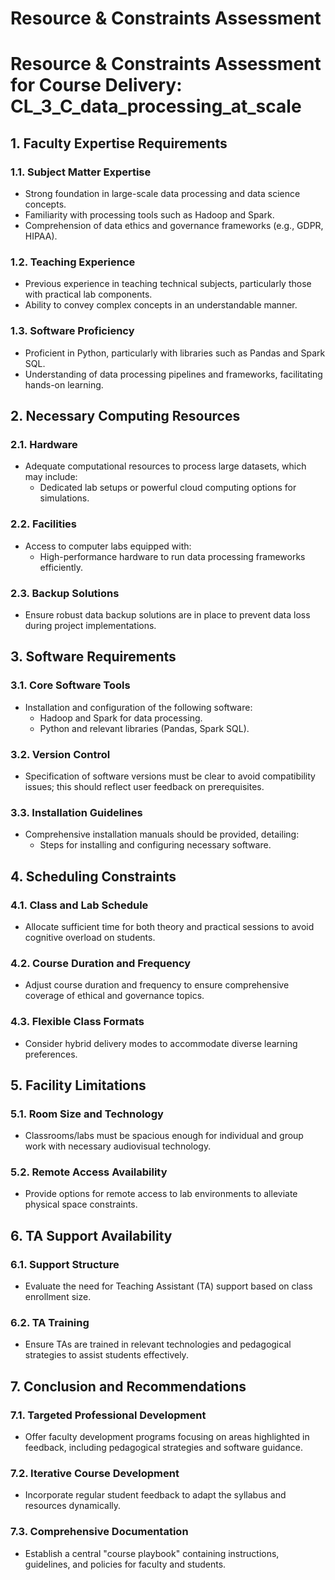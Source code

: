 Resource & Constraints Assessment
=================================

# Resource & Constraints Assessment for Course Delivery: CL_3_C_data_processing_at_scale

## 1. Faculty Expertise Requirements
### 1.1. Subject Matter Expertise
- Strong foundation in large-scale data processing and data science concepts.
- Familiarity with processing tools such as Hadoop and Spark.
- Comprehension of data ethics and governance frameworks (e.g., GDPR, HIPAA).

### 1.2. Teaching Experience
- Previous experience in teaching technical subjects, particularly those with practical lab components.
- Ability to convey complex concepts in an understandable manner.

### 1.3. Software Proficiency
- Proficient in Python, particularly with libraries such as Pandas and Spark SQL.
- Understanding of data processing pipelines and frameworks, facilitating hands-on learning.

## 2. Necessary Computing Resources
### 2.1. Hardware
- Adequate computational resources to process large datasets, which may include:
  - Dedicated lab setups or powerful cloud computing options for simulations.

### 2.2. Facilities
- Access to computer labs equipped with:
  - High-performance hardware to run data processing frameworks efficiently.
  
### 2.3. Backup Solutions
- Ensure robust data backup solutions are in place to prevent data loss during project implementations.

## 3. Software Requirements
### 3.1. Core Software Tools 
- Installation and configuration of the following software:
  - Hadoop and Spark for data processing.
  - Python and relevant libraries (Pandas, Spark SQL).

### 3.2. Version Control
- Specification of software versions must be clear to avoid compatibility issues; this should reflect user feedback on prerequisites.

### 3.3. Installation Guidelines
- Comprehensive installation manuals should be provided, detailing:
  - Steps for installing and configuring necessary software.

## 4. Scheduling Constraints
### 4.1. Class and Lab Schedule
- Allocate sufficient time for both theory and practical sessions to avoid cognitive overload on students.

### 4.2. Course Duration and Frequency
- Adjust course duration and frequency to ensure comprehensive coverage of ethical and governance topics.

### 4.3. Flexible Class Formats
- Consider hybrid delivery modes to accommodate diverse learning preferences.

## 5. Facility Limitations
### 5.1. Room Size and Technology
- Classrooms/labs must be spacious enough for individual and group work with necessary audiovisual technology.

### 5.2. Remote Access Availability
- Provide options for remote access to lab environments to alleviate physical space constraints.

## 6. TA Support Availability
### 6.1. Support Structure
- Evaluate the need for Teaching Assistant (TA) support based on class enrollment size.

### 6.2. TA Training
- Ensure TAs are trained in relevant technologies and pedagogical strategies to assist students effectively.

## 7. Conclusion and Recommendations
### 7.1. Targeted Professional Development
- Offer faculty development programs focusing on areas highlighted in feedback, including pedagogical strategies and software guidance.

### 7.2. Iterative Course Development
- Incorporate regular student feedback to adapt the syllabus and resources dynamically.

### 7.3. Comprehensive Documentation
- Establish a central "course playbook" containing instructions, guidelines, and policies for faculty and students.